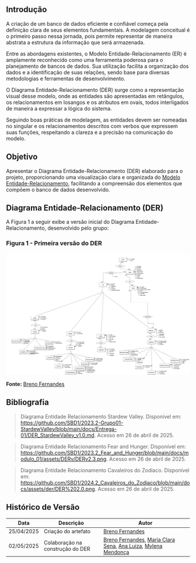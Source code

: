 ## Introdução

A criação de um banco de dados eficiente e confiável começa pela definição clara de seus elementos fundamentais. A modelagem conceitual é o primeiro passo nessa jornada, pois permite representar de maneira abstrata a estrutura da informação que será armazenada.

Entre as abordagens existentes, o Modelo Entidade-Relacionamento (ER) é amplamente reconhecido como uma ferramenta poderosa para o planejamento de bancos de dados. Sua utilização facilita a organização dos dados e a identificação de suas relações, sendo base para diversas metodologias e ferramentas de desenvolvimento.

O Diagrama Entidade-Relacionamento (DER) surge como a representação visual desse modelo, onde as entidades são apresentadas em retângulos, os relacionamentos em losangos e os atributos em ovais, todos interligados de maneira a expressar a lógica do sistema.

Seguindo boas práticas de modelagem, as entidades devem ser nomeadas no singular e os relacionamentos descritos com verbos que expressem suas funções, respeitando a clareza e a precisão na comunicação do modelo.
## Objetivo

Apresentar o Diagrama Entidade-Relacionamento (DER) elaborado para o projeto, proporcionando uma visualização clara e organizada do [Modelo Entidade-Relacionamento](mer.md), facilitando a compreensão dos elementos que compõem o banco de dados desenvolvido.

## Diagrama Entidade-Relacionamento (DER)

A Figura 1 a seguir exibe a versão inicial do Diagrama Entidade-Relacionamento, desenvolvido pelo grupo:

### Figura 1 - Primeira versão do DER

![Primeira versão do DER](../assets/DER1.0.png)

**Fonte:** [Breno Fernandes](https://github.com/Brenofrds)



## Bibliografia

> Diagrama Entidade Relacionamento Stardew Valley. Disponível em: https://github.com/SBD1/2023.2-Grupo01-StardewValley/blob/main/docs/Entrega-01/DER_StardewValley_v1.0.md. Acesso em 26 de abril de 2025.

> Diagrama Entidade Relacionamento Fear and Hunger. Disponível em: https://github.com/SBD1/2023.2_Fear_and_Hunger/blob/main/docs/modulo_01/assets/DERv/DERv2.3.png. Acesso em 26 de abril de 2025.

> Diagrama Entidade Relacionamento Cavaleiros do Zodiaco. Disponível em: https://github.com/SBD1/2024.2_Cavaleiros_do_Zodiaco/blob/main/docs/assets/der/DER%202.0.png. Acesso em 26 de abril de 2025.


## Histórico de Versão

| Data       | Descrição                          | Autor                                                                 |
|------------|------------------------------------|-----------------------------------------------------------------------|
| 25/04/2025 | Criação do artefato                | [Breno Fernandes](https://github.com/Brenofrds)                      |
| 02/05/2025 | Colaboração na construção do DER   | [Breno Fernandes](https://github.com/Brenofrds), [Maria Clara Sena](https://github.com/mclarasena), [Ana Luiza](https://github.com/luluaroeira), [Mylena Mendonça](https://github.com/MylenaTrindade) |


